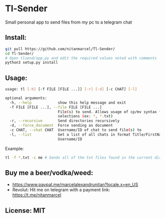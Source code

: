 # Tl-Sender
Small personal app to send files from my pc to a telegram chat

## Install:

```bash
git pull https://github.com/nitanmarcel/Tl-Sender/
cd Tl-Sender/
# Open tlsend/app.py and edit the required values noted with comments
python3 setup.py install
```

## Usage:

```bash
usage: tl [-h] [-f FILE [FILE ...]] [-r] [-d] [-c CHAT] [-l]

optional arguments:
  -h, --help            show this help message and exit
  -f FILE [FILE ...], --file FILE [FILE ...]
                        File(s) to send. Allows usage of cp/mv syntax for file
                        selections (ex: *, *.txt)
  -r, --recursive       Send directories recursively
  -d, --force_document  Force sending as document
  -c CHAT, --chat CHAT  Username/ID of chat to send file(s) to
  -l, --list            Get a list of all chats in format Title/FirstName -
                        Username/ID

```

Example:
```bash
tl -f *.txt -c me # Sends all of the txt files found in the current dir to Saved Messages
```


## Buy me a beer/vodka/weed:

 - https://www.paypal.me/marcelalexandrunitan?locale.x=en_US
 - Revolut: Hit me on telegram with a payment link: https://t.me/nitanmarcel
 
 
 
 ## License: MIT
